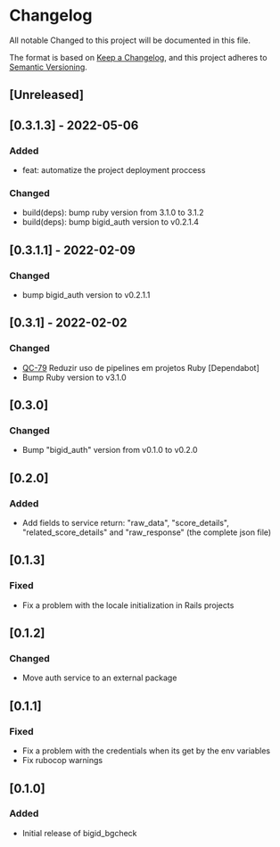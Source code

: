 # Changelog

All notable Changed to this project will be documented in this file.

The format is based on [Keep a Changelog](https://keepachangelog.com/en/1.0.0/),
and this project adheres to [Semantic Versioning](https://semver.org/spec/v2.0.0.html).

## [Unreleased]

## [0.3.1.3] - 2022-05-06

### Added

- feat: automatize the project deployment proccess

### Changed

- build(deps): bump ruby version from 3.1.0 to 3.1.2
- build(deps): bump bigid_auth version to v0.2.1.4

## [0.3.1.1] - 2022-02-09

### Changed

- bump bigid_auth version to v0.2.1.1

## [0.3.1] - 2022-02-02

### Changed

- [QC-79](https://qflash.atlassian.net/jira/software/projects/QC/boards/31?selectedIssue=QC-79)
Reduzir uso de pipelines em projetos Ruby [Dependabot]
- Bump Ruby version to v3.1.0

## [0.3.0]

### Changed

- Bump "bigid_auth" version from v0.1.0 to v0.2.0

## [0.2.0]

### Added

- Add fields to service return: "raw_data", "score_details", "related_score_details" and "raw_response" (the complete json file)

## [0.1.3]

### Fixed

- Fix a problem with the locale initialization in Rails projects

## [0.1.2]

### Changed

- Move auth service to an external package

## [0.1.1]

### Fixed

- Fix a problem with the credentials when its get by the env variables
- Fix rubocop warnings

## [0.1.0]

### Added

- Initial release of bigid_bgcheck
